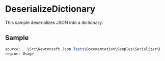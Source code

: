﻿# DeserializeDictionary

This sample deserializes JSON into a dictionary. 

## Sample

```csharp Usage
source: ..\Src\Newtonsoft.Json.Tests\Documentation\Samples\Serializer\DeserializeDictionary.cs
region: Usage
```
